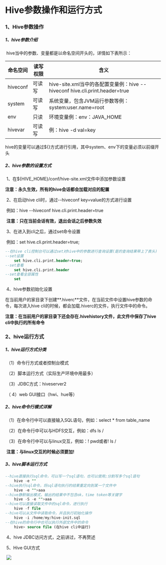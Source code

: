 # Hive参数操作和运行方式

### 1、Hive参数操作

##### 	1、hive参数介绍

​		hive当中的参数、变量都是以命名空间开头的，详情如下表所示：

| **命名空间** | **读写权限** | **含义**                                                     |
| ------------ | ------------ | ------------------------------------------------------------ |
| hiveconf     | 可读写       | hive-site.xml当中的各配置变量例：hive --hiveconf hive.cli.print.header=true |
| system       | 可读写       | 系统变量，包含JVM运行参数等例：system:user.name=root         |
| env          | 只读         | 环境变量例：env：JAVA_HOME                                   |
| hivevar      | 可读写       | 例：hive -d val=key                                          |

​		hive的变量可以通过${}方式进行引用，其中system、env下的变量必须以前缀开头

##### 	2、hive参数的设置方式

​		1、在${HIVE_HOME}/conf/hive-site.xml文件中添加参数设置

​			**注意：永久生效，所有的hive会话都会加载对应的配置**

​		2、在启动hive cli时，通过--hiveconf key=value的方式进行设置

​			例如：hive --hiveconf hive.cli.print.header=true

​			**注意：只在当前会话有效，退出会话之后参数失效**

​		3、在进入到cli之后，通过set命令设置

​			例如：set hive.cli.print.header=true;

```sql
--在hive cli控制台可以通过set对hive中的参数进行查询设置(是的查询结果带上了表头)
--set设置
	set hive.cli.print.header=true;
--set查看
	set hive.cli.print.header
--set查看全部属性
	set
```

​		4、hive参数初始化设置

​			在当前用户的家目录下创建**.hiverc**文件，在当前文件中设置hive参数的命令，每次进入hive cli的时候，都会加载.hiverc的文件，执行文件中的命令。

​			**注意：在当前用户的家目录下还会存在.hivehistory文件，此文件中保存了hive cli中执行的所有命令**

### 2、hive运行方式

##### 	1、hive运行方式分类

​		（1）命令行方式或者控制台模式

​		（2）脚本运行方式（实际生产环境中用最多）

​		（3）JDBC方式：hiveserver2

​		（ 4）web GUI接口（hwi、hue等）

##### 	2、hive命令行模式详解

​		（1）在命令行中可以直接输入SQL语句，例如：select * from table_name

​		（2）在命令行中可以与HDFS交互，例如：dfs ls /

​		（3）在命令行中可以与linux交互，例如：! pwd或者! ls /

​					**注意：与linux交互的时候必须要加!**

##### 	3、hive脚本运行方式

```sql
--hive直接执行sql命令，可以写一个sql语句，也可以使用;分割写多个sql语句
	hive -e ""
--hive执行sql命令，将sql语句执行的结果重定向到某一个文件中
	hive -e "">aaa
--hive静默输出模式，输出的结果中不包含ok，time token等关键字
	hive -S -e "">aaa
--hive可以直接读取文件中的sql命令，进行执行
	hive -f file
--hive可以从文件中读取命令，并且执行初始化操作
	hive -i /home/my/hive-init.sql
--在hive的命令行中也可以执行外部文件中的命令
	hive> source file (在hive cli中运行)
```

​	4、hive JDBC访问方式，之前讲过，不再赘述

​	5、Hive GUI方式

​		![]([https://github.com/msbbigdata/hive/blob/master/images/hive%20hwi.png])
